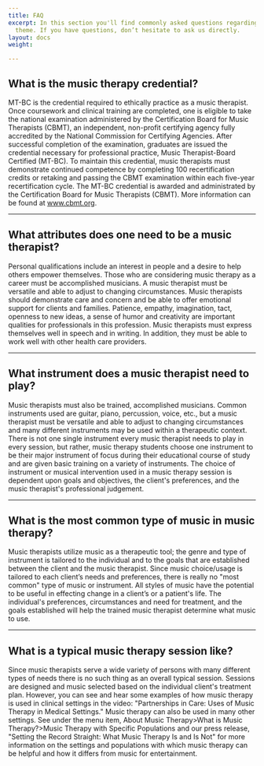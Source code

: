 ```yaml
---
title: FAQ
excerpt: In this section you'll find commonly asked questions regarding the Libris
  theme. If you have questions, don’t hesitate to ask us directly.
layout: docs
weight: 

---
```


## What is the music therapy credential?
MT-BC is the credential required to ethically practice as a music therapist.  Once coursework and clinical training are completed, one is eligible to take the national examination administered by the Certification Board for Music Therapists (CBMT), an independent, non-profit certifying agency fully accredited by the National Commission for Certifying Agencies. After successful completion of the examination, graduates are issued the credential necessary for professional practice, Music Therapist-Board Certified (MT-BC). To maintain this credential, music therapists must demonstrate continued competence by completing 100 recertification credits or retaking and passing the CBMT examination within each five-year recertification cycle.  The MT-BC credential is awarded and administrated by the Certification Board for Music Therapists (CBMT).  More information can be found at www.cbmt.org.

<hr />

## What attributes does one need to be a music therapist?
Personal qualifications include an interest in people and a desire to help others empower themselves. Those who are considering music therapy as a career must be accomplished musicians. A music therapist must be versatile and able to adjust to changing circumstances. Music therapists should demonstrate care and concern and be able to offer emotional support for clients and families. Patience, empathy, imagination, tact, openness to new ideas, a sense of humor and creativity are important qualities for professionals in this profession. Music therapists must express themselves well in speech and in writing. In addition, they must be able to work well with other health care providers.

<hr />

## What instrument does a music therapist need to play?
Music therapists must also be trained, accomplished musicians.  Common instruments used are guitar, piano, percussion, voice, etc., but a music therapist must be versatile and able to adjust to changing circumstances and many different instruments may be used within a therapeutic context. There is not one single instrument every music therapist needs to play in every session, but rather, music therapy students choose one instrument to be their major instrument of focus during their educational course of study and are given basic training on a variety of instruments.  The choice of instrument or musical intervention used in a music therapy session is dependent upon goals and objectives, the client's preferences, and the music therapist's professional judgement.

<hr />

## What is the most common type of music in music therapy?
Music therapists utilize music as a therapeutic tool; the genre and type of instrument is tailored to the individual and to the goals that are established between the client and the music therapist. Since music choice/usage is tailored to each client’s needs and preferences, there is really no "most common" type of music or instrument.  All styles of music have the potential to be useful in effecting change in a client’s or a patient's life. The individual's preferences, circumstances and need for treatment, and the goals established will help the trained music therapist determine what music to use.

<hr />

## What is a typical music therapy session like?
Since music therapists serve a wide variety of persons with many different types of needs there is no such thing as an overall typical session. Sessions are designed and music selected based on the individual client's treatment plan.  However, you can see and hear some examples of how music therapy is used in clinical settings in the video: "Partnerships in Care: Uses of Music Therapy in Medical Settings."  Music therapy can also be used in many other settings.  See under the menu item, About Music Therapy>What is Music Therapy?>Music Therapy with Specific Populations and our press release, "Setting the Record Straight: What Music Therapy Is and Is Not" for more information on the settings and populations with which music therapy can be helpful and how it differs from music for entertainment.